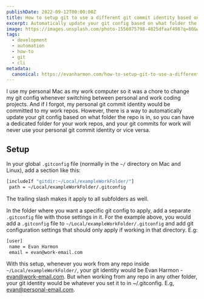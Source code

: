 ```yaml
---
publishDate: 2022-09-12T00:00:00Z
title: How to setup git to use a different git commit identity based on the repo's directory
excerpt: Automatically update your git config based on what folder the repo is in, so you can have a dedicated folder for your work repos and maks sure your git commits always use the correct git identity.
image: https://images.unsplash.com/photo-1556075798-4825dfaaf498?q=80&w=2676&auto=format&fit=crop&ixlib=rb-4.0.3&ixid=M3wxMjA3fDB8MHxwaG90by1wYWdlfHx8fGVufDB8fHx8fA%3D%3D
tags:
  - development
  - automation
  - how-to
  - git
  - cli
metadata:
  canonical: https://evanharmon.com/how-to-setup-git-to-use-a-different-git-commit-identity-based-on-the-repos-directory
---
```


I use my personal Mac as my work computer so it was a chore to change my git config whenever switching between personal and work coding projects. And if I forgot, my personal git commit identity would be committed to my work repos. However, there is a way to automatically update your git config based on what folder the repo is in, so you can have a dedicated folder for your work repos, and your git commits for work will never use your personal git commit identity or vice versa.

## Setup

In your global `.gitconfig` file (normally in the `~/` directory on Mac and Linux), add a section like this:

```bash
[includeIf "gitdir:~/Local/exampleWorkFolder/"]
 path = ~/Local/exampleWorkFolder/.gitconfig
```

The trailing slash makes it apply to all subfolders as well.

In the folder where you want a specific git config to apply, add a separate `.gitconfig` file with those settings in it. For the example above, you would add a `.gitconfig` file to `~/Local/exampleWorkFolder/.gitconfig` and add git configuration settings that should only apply if working in that directory. E.g:

```bash
[user]
 name = Evan Harmon
 email = evan@work-email.com
```

With this setup, whenever you work from any repo inside `~/Local/exampleWorkFolder/`, your git identity would be Evan Harmon - <evan@work-email.com>. But when working from any repo in any other folder, your git identity would be whatever you set it to in ~/.gitconfig. E.g, <evan@personal-email.com>.
